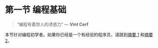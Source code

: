 # 第一节 编程基础

> “编程有着惊人的诱惑力” — **Vint Cerf**

本节针对编程初学者。如果你已经是一个有经验的程序员，请跳到[摘要 1](./se01-ch15) 和[摘要 2](./se01-ch14)。

